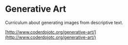 # Generative Art

Curriculum about generating images from descriptive text.

[http://www.coderdojotc.org/generative-art/](http://www.coderdojotc.org/generative-art/)
